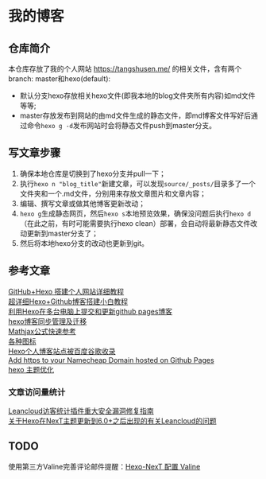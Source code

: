 # 我的博客
## 仓库简介
本仓库存放了我的个人网站 https://tangshusen.me/ 的相关文件，含有两个branch: master和hexo(default):
* 默认分支hexo存放相关hexo文件(即我本地的blog文件夹所有内容)如md文件等等;
* master存放发布到网站的由md文件生成的静态文件，即md博客文件写好后通过命令`hexo g -d`发布网站时会将静态文件push到master分支。


## 写文章步骤

1. 确保本地仓库是切换到了hexo分支并pull一下；
2. 执行`hexo n "blog_title"`新建文章，可以发现`source/_posts/`目录多了一个文件夹和一个.md文件，分别用来存放文章图片和文章内容；
3. 编辑、撰写文章或做其他博客更新改动；
4. `hexo g`生成静态网页，然后`hexo s`本地预览效果，确保没问题后执行`hexo d`（在此之前，有时可能需要执行hexo clean）部署，会自动将最新静态文件改动更新到master分支了；
5. 然后将本地hexo分支的改动也更新到git。

## 参考文章
[GitHub+Hexo 搭建个人网站详细教程](https://zhuanlan.zhihu.com/p/26625249)  
[超详细Hexo+Github博客搭建小白教程](https://godweiyang.com/2018/04/13/hexo-blog/)  
[利用Hexo在多台电脑上提交和更新github pages博客](https://www.jianshu.com/p/0b1fccce74e0)     
[hexo博客同步管理及迁移](https://www.jianshu.com/p/fceaf373d797)     
[Mathjax公式快速参考](https://colobu.com/2014/08/17/MathJax-quick-reference/)   
[各种图标](https://fontawesome.com/v4.7.0/icons/)   
[Hexo个人博客站点被百度谷歌收录](https://blog.csdn.net/qq_32454537/article/details/79482914)      
[Add https to your Namecheap Domain hosted on Github Pages](https://medium.com/@goelanirudh/add-https-to-your-namecheap-domain-hosted-on-github-pages-d66fd96308b5)      
[hexo 主题优化](https://keung.asia/posts/17051/)


### 文章访问量统计
[Leancloud访客统计插件重大安全漏洞修复指南](https://leaferx.online/2018/02/11/lc-security/)       
[关于Hexo在NexT主题更新到6.0+之后出现的有关Leancloud的问题](https://hexawater.ink/2018/11/15/About-Leancloud/)

## TODO
使用第三方Valine完善评论邮件提醒：[Hexo-NexT 配置 Valine](https://tding.top/archives/ed8b904f/)
